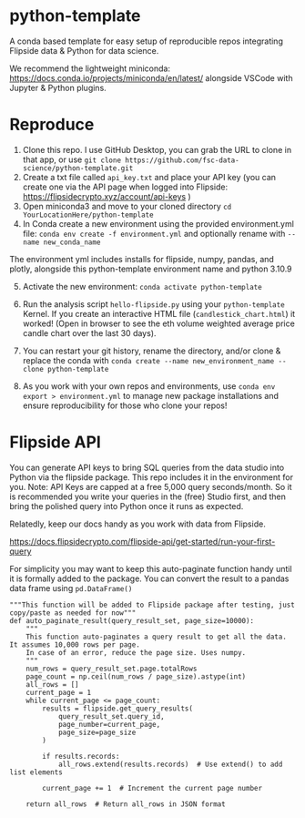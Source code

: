 # python-template
 A conda based template for easy setup of reproducible repos integrating Flipside data & Python for data science.

 We recommend the lightweight miniconda: https://docs.conda.io/projects/miniconda/en/latest/ alongside VSCode with Jupyter & Python plugins.

# Reproduce 

1. Clone this repo. I use GitHub Desktop, you can grab the URL to clone in that app, or use `git clone https://github.com/fsc-data-science/python-template.git`
2. Create a txt file called `api_key.txt` and place your API key (you can create one via the API page when logged into Flipside: https://flipsidecrypto.xyz/account/api-keys )
3. Open miniconda3  and move to your cloned directory `cd YourLocationHere/python-template`
4. In Conda create a new environment using the provided environment.yml file: `conda env create -f environment.yml` and optionally rename with `--name new_conda_name`

The environment yml includes installs for flipside, numpy, pandas, and plotly, alongside this python-template environment name and python 3.10.9

5. Activate the new environment: `conda activate python-template` 
6. Run the analysis script `hello-flipside.py` using your `python-template` Kernel. If you create an interactive HTML file (`candlestick_chart.html`) it worked! (Open in browser to see the eth volume weighted average price candle chart over the last 30 days).
7. You can restart your git history, rename the directory, and/or clone & replace the conda with `conda create --name new_environment_name --clone python-template` 

8. As you work with your own repos and environments, use `conda env export > environment.yml` to manage new package installations and ensure reproducibility for those who clone your repos!

# Flipside API 

You can generate API keys to bring SQL queries from the data studio into Python 
via the flipside package. This repo includes it in the environment for you. Note: API Keys are capped at a free 5,000 query seconds/month.
 So it is recommended you write your queries in the (free) Studio first, and then bring the polished query into Python once it runs as expected.

Relatedly, keep our docs handy as you work with data from Flipside. 

https://docs.flipsidecrypto.com/flipside-api/get-started/run-your-first-query

For simplicity you may want to keep this auto-paginate function handy until it is formally added to the package. You can convert the result to a pandas data frame using `pd.DataFrame()`

```
"""This function will be added to Flipside package after testing, just copy/paste as needed for now"""
def auto_paginate_result(query_result_set, page_size=10000):
    """
    This function auto-paginates a query result to get all the data. It assumes 10,000 rows per page.
    In case of an error, reduce the page size. Uses numpy.
    """
    num_rows = query_result_set.page.totalRows
    page_count = np.ceil(num_rows / page_size).astype(int)
    all_rows = []
    current_page = 1
    while current_page <= page_count:
        results = flipside.get_query_results(
            query_result_set.query_id,
            page_number=current_page,
            page_size=page_size
        )

        if results.records:
            all_rows.extend(results.records)  # Use extend() to add list elements

        current_page += 1  # Increment the current page number

    return all_rows  # Return all_rows in JSON format
```

